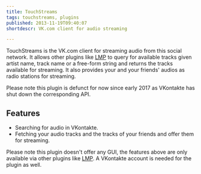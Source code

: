 ```yaml
---
title: TouchStreams
tags: touchstreams, plugins
published: 2013-11-19T09:40:07
shortdescr: VK.com client for audio streaming

---
```


TouchStreams is the VK.com client for streaming audio from this social
network. It allows other plugins like [LMP](/plugins-lmp) to query for
available tracks given artist name, track name or a free-form string and
returns the tracks available for streaming. It also provides your and
your friends' audios as radio stations for streaming.

Please note this plugin is defunct for now since early 2017 as VKontakte
has shut down the corresponding API.

Features
--------

- Searching for audio in VKontakte.
- Fetching your audio tracks and the tracks of your friends and offer
  them for streaming.

Please note this plugin doesn't offer any GUI, the features above are
only available via other plugins like [LMP](/plugins-lmp). A VKontakte
account is needed for the plugin as well.
